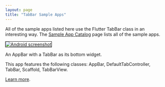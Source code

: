 ```yaml
---
layout: page
title: "TabBar Sample Apps"
---
```


All of the sample apps listed here use the Flutter TabBar class in an interesting way. The <a href="/catalog/samples">Sample App Catalog</a> page lists all of the sample apps.

<div class="container-fluid">
  <div class="lavish-table-row-mb">
    <a href="/catalog/samples/tabbed-app-bar">
      <div class="col-lg-3">
        <img style="border:1px solid #000000" src="https://storage.googleapis.com/flutter-catalog/cb4a54db8fb3726bf4293b9cc5cb12ce16883803/tabbed_app_bar_small.png" alt="Android screenshot" class="img-fluid">
      </div>
   </a>
    <div class="col-lg-9">
      <p>
        An AppBar with a TabBar as its bottom widget.
      </p>
      <p>
        This app features the following classes: AppBar, DefaultTabController, TabBar, Scaffold, TabBarView.
      </p>
      <p>
        <a href="/catalog/samples/tabbed-app-bar">Learn more</a>.
      </p>
    </div>
  </div>

</div>
